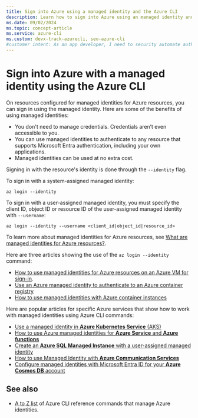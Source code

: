 ```yaml
---
title: Sign into Azure using a managed identity and the Azure CLI
description: Learn how to sign into Azure using an managed identity and the Azure CLI. Find links to articles that show how to use the Azure CLI to manage Azure identities.
ms.date: 09/02/2024
ms.topic: concept-article
ms.service: azure-cli
ms.custom: devx-track-azurecli, seo-azure-cli
#customer intent: As an app developer, I need to security automate authentication to Azure using a managed identity.
---
```


# Sign into Azure with a managed identity using the Azure CLI 

On resources configured for managed identities for Azure resources, you can sign in using the managed identity.
Here are some of the benefits of using managed identities:

* You don't need to manage credentials. Credentials aren’t even accessible to you.
* You can use managed identities to authenticate to any resource that supports Microsoft Entra authentication, including your own applications.
* Managed identities can be used at no extra cost.

Signing in with the resource's identity is done through the `--identity` flag.

To sign in with a system-assigned managed identity:

```azurecli-interactive
az login --identity
```

To sign in with a user-assigned managed identity, you must specify the client ID, object ID or resource ID of the user-assigned managed identity with `--username`:

```azurecli-interactive
az login --identity --username <client_id|object_id|resource_id>
```

To learn more about managed identities for Azure resources, see [What are managed identities for Azure resources?](/entra/identity/managed-identities-azure-resources/overview). 

Here are three articles showing the use of the `az login --identity` command:

* [How to use managed identities for Azure resources on an Azure VM for sign-in](/azure/active-directory/managed-identities-azure-resources/how-to-use-vm-sign-in).
* [Use an Azure managed identity to authenticate to an Azure container registry](/azure/container-registry/container-registry-authentication-managed-identity?tabs=azure-cli)
* [How to use managed identities with Azure container instances](/azure/container-instances/container-instances-managed-identity)

Here are popular articles for specific Azure services that show how to work with managed identities using Azure CLI commands:

* [Use a managed identity in **Azure Kubernetes Service** (AKS)](/azure/aks/use-managed-identity)
* [How to use Azure managed identities for **Azure Service** and **Azure functions**](/azure/app-service/overview-managed-identity?tabs=cli%2Chttp)
* [Create an **Azure SQL Managed Instance** with a user-assigned managed identity](/azure/azure-sql/managed-instance/authentication-azure-ad-user-assigned-managed-identity-create-managed-instance?tabs=azure-cli)
* [How to use Managed Identity with **Azure Communication Services**](/azure/communication-services/how-tos/managed-identity?tabs=cli%2Cdotnet)
* [Configure managed identities with Microsoft Entra ID for your **Azure Cosmos DB** account](/azure/cosmos-db/how-to-setup-managed-identity#using-the-azure-cli)

## See also

* [A to Z list](./manage-azure-identities-azure-cli.md) of Azure CLI reference commands that manage Azure identities.
